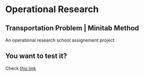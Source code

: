 # Operational Research

## Transportation Problem | Minitab Method

An operational research school assignement project
<!-- ![screenshot](./public/ro.jpg) -->

## You want to test it?

Check [this link](https://ezoeson.github.io/RoTRansportMiniTab/)
